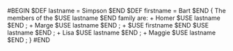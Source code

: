 #BEGIN 
   $DEF lastname = Simpson $END
   $DEF firstname = Bart $END
   {
      The members of the $USE lastname $END family are: 
         + Homer $USE lastname $END ; 
         + Marge $USE lastname $END ; 
         + $USE firstname $END $USE lastname $END ; 
         + Lisa $USE lastname $END ; 
         + Maggie $USE lastname $END ; 
   } 
#END 